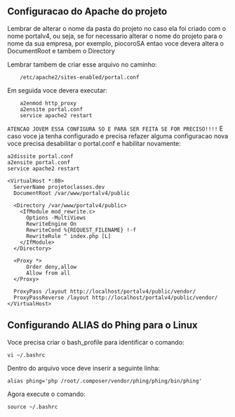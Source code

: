 ## Configuracao do Apache do projeto

Lembrar de alterar o nome da pasta do projeto no caso ela foi 
criado com o nome portalv4, ou seja, se for necessario alterar
o nome do projeto para o nome da sua empresa, por exemplo,
piocoroSA entao voce devera altera o DocumentRoot e tambem
o Directory

Lembrar tambem de criar esse arquivo no caminho:
```
    /etc/apache2/sites-enabled/portal.conf
```

Em seguida voce devera executar:
```
    a2enmod http_proxy
    a2ensite portal.conf
    service apache2 restart
```

` ATENCAO JOVEM ESSA CONFIGURA SO E PARA SER FEITA SE FOR PRECISO!!!! `
 E caso voce ja tenha configurado e precisa refazer alguma 
configuracao nova voce precisa desabilitar o portal.conf
e habilitar novamente:
    
    a2dissite portal.conf
    a2ensite portal.conf
    service apache2 restart

```
<VirtualHost *:80>
  ServerName projetoclasses.dev
  DocumentRoot /var/www/portalv4/public

  <Directory /var/www/portalv4/public>
    <IfModule mod_rewrite.c>
      Options -MultiViews
      RewriteEngine On
      RewriteCond %{REQUEST_FILENAME} !-f
      RewriteRule ^ index.php [L]
    </IfModule>
  </Directory>
  
  <Proxy *>
  	  Order deny,allow
      Allow from all
  </Proxy>

  ProxyPass /layout http://localhost/portalv4/public/vendor/
  ProxyPassReverse /layout http://localhost/portalv4/public/vendor/
</VirtualHost>
```

## Configurando ALIAS do Phing para o Linux

Voce precisa criar o bash_profile para identificar o comando:

```
vi ~/.bashrc
```

Dentro do arquivo voce deve inserir a seguinte linha:

```
alias phing='php /root/.composer/vendor/phing/phing/bin/phing'
```

Agora execute o comando:

```
source ~/.bashrc
```
